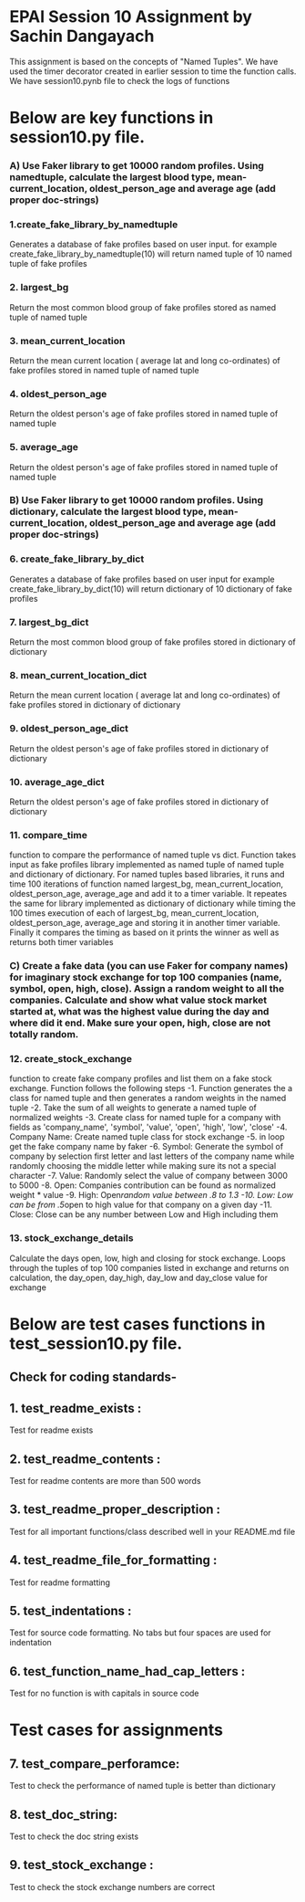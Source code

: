 
# EPAI Session 10 Assignment by Sachin Dangayach

This assignment is based on the concepts of "Named Tuples".  We have used the timer decorator created in earlier session to time the function calls. We have session10.pynb file to check the logs of functions

# Below are key functions in session10.py file.

### A) Use Faker library to get 10000 random profiles. Using namedtuple, calculate the largest blood type, mean-current_location, oldest_person_age and average age (add proper doc-strings)

### 1.create_fake_library_by_namedtuple
Generates a database of fake profiles based on user input.
for example create_fake_library_by_namedtuple(10) will return named tuple of 10 named tuple of fake profiles

### 2. largest_bg
Return the most common blood group of fake profiles stored as named tuple of named tuple

### 3. mean_current_location
Return the mean current location ( average lat and long co-ordinates) of fake profiles stored in named tuple of named tuple

### 4. oldest_person_age
Return the oldest person's age of fake profiles stored in named tuple of named tuple

### 5. average_age
Return the oldest person's age of fake profiles stored in named tuple of named tuple

### B) Use Faker library to get 10000 random profiles. Using dictionary, calculate the largest blood type, mean-current_location, oldest_person_age and average age (add proper doc-strings)
### 6. create_fake_library_by_dict
Generates a database of fake profiles based on user input for example        create_fake_library_by_dict(10) will return dictionary of 10 dictionary of fake profiles

### 7. largest_bg_dict
Return the most common blood group of fake profiles stored in dictionary of dictionary

### 8. mean_current_location_dict
Return the mean current location ( average lat and long co-ordinates) of fake profiles stored in dictionary of dictionary

### 9. oldest_person_age_dict
Return the oldest person's age of fake profiles stored in dictionary of dictionary

### 10. average_age_dict
Return the oldest person's age of fake profiles stored in dictionary of dictionary

### 11. compare_time
function to compare the performance of named tuple vs dict. Function takes input as fake profiles library implemented as named tuple of named tuple and dictionary of dictionary. For named tuples based libraries, it runs and time 100 iterations of function named largest_bg, mean_current_location, oldest_person_age,  average_age and add it to a timer variable. It repeates the same for library implemented as dictionary of dictionary while timing the 100 times execution of each of largest_bg, mean_current_location,        oldest_person_age, average_age and storing it in another timer variable.
Finally it compares the timing as based on it prints the winner as well as returns both timer variables

### C) Create a fake data (you can use Faker for company names) for imaginary stock exchange for top 100 companies (name, symbol, open, high, close). Assign a random weight to all the companies. Calculate and show what value stock market started at, what was the highest value during the day and where did it end. Make sure your open, high, close are not totally random.

### 12. create_stock_exchange
function to create fake company profiles and list them on a fake stock exchange.
Function follows the following steps
        -1. Function generates the a class  for named tuple and then
        generates a random weights in the named tuple
        -2. Take the sum of all weights to generate a named tuple of
        normalized weights
        -3. Create class for named tuple for a company with fields as
        'company_name', 'symbol', 'value', 'open', 'high', 'low', 'close'
        -4. Company Name: Create named tuple class for stock exchange
        -5. in loop get the fake company name by faker
        -6. Symbol: Generate the symbol of company by selection first letter and
        last letters of the company name while randomly choosing the middle
        letter while making sure its not a special character
        -7. Value: Randomly select the value of company between 3000 to 5000
        -8. Open: Companies contribution can be found as normalized weight * value
        -9. High: Open*random value between .8 to 1.3
        -10. Low: Low can be from .5*open to high value for that company on a given day
        -11. Close: Close can be any number between Low and High including them

### 13. stock_exchange_details
Calculate the days open, low, high and closing for stock exchange. Loops through the tuples of top 100 companies listed in exchange and returns on calculation, the day_open, day_high, day_low and day_close value for exchange

# Below are test cases functions in test_session10.py file.

## Check for coding standards-

## 1. test_readme_exists :
Test for readme exists

## 2. test_readme_contents :
Test for readme contents are more than 500 words

## 3. test_readme_proper_description :
Test for all important functions/class described well in your README.md file

## 4. test_readme_file_for_formatting :
Test for readme formatting

## 5. test_indentations :
Test for source code formatting. No tabs but four spaces are used for indentation

## 6. test_function_name_had_cap_letters :
Test for no function is with capitals in source code

# Test cases for assignments

## 7. test_compare_perforamce:
Test to check the performance of named tuple is better than dictionary

## 8. test_doc_string:
Test to check the doc string exists

## 9. test_stock_exchange :
Test to check the stock exchange numbers are correct
